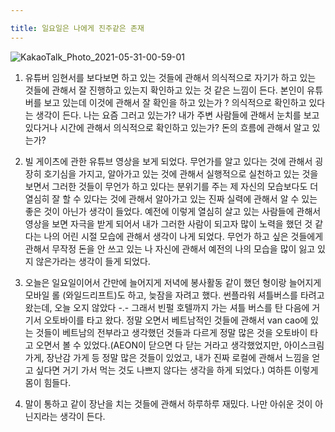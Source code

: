 ```yaml
---

title: 일요일은 나에게 진주같은 존재
---
```

![KakaoTalk_Photo_2021-05-31-00-59-01](https://user-images.githubusercontent.com/50545088/120111086-787da280-c1ab-11eb-88e6-0ae1b83aac86.jpeg)


1. 유튜버 임현서를 보다보면 하고 있는 것들에 관해서 의식적으로 자기가 하고 있는 것들에 관해서 잘 진행하고 있는지 확인하고 있는 것 같은 느낌이 든다. 본인이 유튜버를 보고 있는데 이것에 관해서 잘 확인을 하고 있는가 ? 의식적으로 확인하고 있다는 생각이 든다. 나는 요즘 그러고 있는가? 내가 주변 사람들에 관해서 눈치를 보고 있다거나 시간에 관해서 의식적으로 확인하고 있는가? 돈의 흐름에 관해서 알고 있는가?

2. 빌 게이츠에 관한 유튜브 영상을 보게 되었다. 무언가를 알고 있다는 것에 관해서 굉장히 호기심을 가지고, 알아가고 있는 것에 관해서 실행적으로 실천하고 있는 것을 보면서 그러한 것들이 무언가 하고 있다는 분위기를 주는 제 자신의 모습보다도 더 열심히 잘 할 수 있다는 것에 관해서 알아가고 있는 진짜 실력에 관해서 알 수 있는 좋은 것이 아닌가 생각이 들었다. 예전에 이렇게 열심히 살고 있는 사람들에 관해서 영상을 보면 자극을 받게 되어서 내가 그러한 사람이 되고자 많이 노력을 했던 것 같다는 나의 어린 시절 모습에 관해서 생각이 나게 되었다. 무언가 하고 싶은 것들에게 관해서 무작정 돈을 안 쓰고 있는 나 자신에 관해서 예전의 나의 모습을 많이 잃고 있지 않은가라는 생각이 들게 되었다. 

3. 오늘은 일요일이어서 간만에 늘어지게 저녁에 봉사활동 같이 했던 형이랑 늘어지게 모바일 롤 (와일드리프트)도 하고, 늦잠을 자려고 했다. <!--그런데 아침 8시에 울리는 휴대폰 보이스톡 소리, 같은 회사에 근무하고 있는 친구가 아침에 일을 한다고 하면서 나왔다고 하여 자신을 픽업해줄 수 없냐는 전화였다. 일단 택시를 타라고 했고, 택시를 타고 오면 택시비를 내주겠다는 이야기를 하였다. 그렇게 택시를 타고 gate C에서 보게 되었고, 아침에 무엇을 먹을거냐는 물음에 국수를 요리해서 먹고 싶다고 하길래, Vinmart에 가서 같이 Hoa Hoa랑 마실 수 있는 코코넛 음료수를 구매하고 왔다. Gate C 아저씨가 보통 검사를 하지 않기 떄문에 Gate C로 들어오게 되었다. 그렇게 Hoa Hoa를 요리해서 먹었다. 일반 라면과 같이 조리를 하는 것이 아니었고, 무엇보다 같이 김치도 넣어서 요리하는 모습을 보면서 베트남 친구들 생활에 관해서 정말 현실적으로 알 수 있다는 것이 정말 감사했다. 그렇게 넷플릭스 '살아있다'를 보고, 틱톡도 보고, 친구가 좋아하는 피자 컴퍼니에서 시켜 먹기도 하였다. 그렇게 그 친구와 헤어지고 나서, 다른 친구가 같이 회사 끝나면 보자는 말을 하여서 (내가 일을 한다고 거짓말을 하였다.) 회사 근처까지 택시를 타고 가서 거기서 저녁을 먹고, 카페를 간 다음에 같이 이야기를 하다가 (나는 망고 스무디를 시키고, 그 친구는 다른 것을 시켰다. 해바라기 씨를 먹는 방법에 관해서 알려주었고, 나는 그것을 따라하려고 하였는데 쉽지 않았다.) -->썬플라워 셔틀버스를 타려고 왔는데, 오늘 오지 않았다 -.- 그래서 빈펄 호텔까지 가는 셔틀 버스를 탄 다음에 거기서 오토바이를 타고 왔다. 정말 오면서 베트남적인 것들에 관해서 van cao에 있는 것들이 베트남의 전부라고 생각했던 것들과 다르게 정말 많은 것을 오토바이 타고 오면서 볼 수 있었다.(AEON이 닫으면 다 닫는 거라고 생각했었지만, 아이스크림 가게, 장난감 가게 등 정말 많은 것들이 있었고, 내가 진짜 로컬에 관해서 느낌을 얻고 싶다면 거기 가서 먹는 것도 나쁘지 않다는 생각을 하게 되었다.) 여하튼 이렇게 몸이 힘들다.

4. 말이 통하고 같이 장난을 치는 것들에 관해서 하루하루 재밌다. 나만 아쉬운 것이 아닌지라는 생각이 든다.